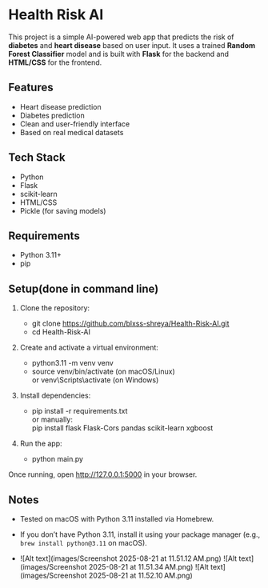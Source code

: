 # Health Risk AI

This project is a simple AI-powered web app that predicts the risk of **diabetes** and **heart disease** based on user input. It uses a trained **Random Forest Classifier** model and is built with **Flask** for the backend and **HTML/CSS** for the frontend.

## Features

- Heart disease prediction
- Diabetes prediction
- Clean and user-friendly interface
- Based on real medical datasets

## Tech Stack

- Python
- Flask
- scikit-learn
- HTML/CSS
- Pickle (for saving models)

## Requirements

- Python 3.11+
- pip

## Setup(done in command line)

1. Clone the repository:
   - git clone https://github.com/blxss-shreya/Health-Risk-AI.git
   - cd Health-Risk-AI

2. Create and activate a virtual environment:
   - python3.11 -m venv venv
   - source venv/bin/activate (on macOS/Linux)  
     or venv\Scripts\activate (on Windows)

3. Install dependencies:
   - pip install -r requirements.txt  
     or manually:  
     pip install flask Flask-Cors pandas scikit-learn xgboost

4. Run the app:
   - python main.py

Once running, open http://127.0.0.1:5000 in your browser.

## Notes

- Tested on macOS with Python 3.11 installed via Homebrew.
- If you don’t have Python 3.11, install it using your package manager (e.g., `brew install python@3.11` on macOS).

- ![Alt text](images/Screenshot 2025-08-21 at 11.51.12 AM.png)
![Alt text](images/Screenshot 2025-08-21 at 11.51.34 AM.png)
![Alt text](images/Screenshot 2025-08-21 at 11.52.10 AM.png)

